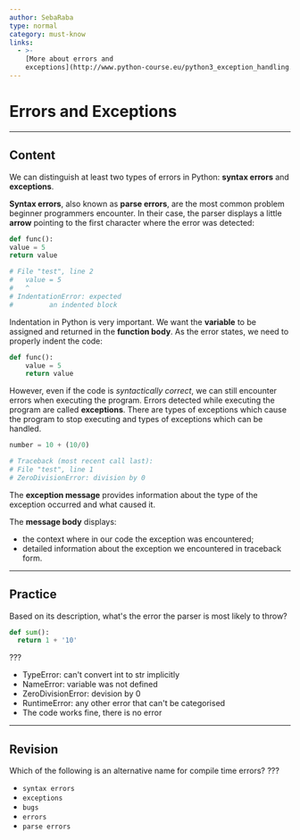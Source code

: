 ```yaml
---
author: SebaRaba
type: normal
category: must-know
links:
  - >-
    [More about errors and
    exceptions](http://www.python-course.eu/python3_exception_handling.php){website}
---
```


# Errors and Exceptions


---

## Content

We can distinguish at least two types of errors in Python: **syntax errors** and **exceptions**.

**Syntax errors**, also known as **parse errors**, are the most common problem beginner programmers encounter. In their case, the parser displays a little **arrow** pointing to the first character where the error was detected:

```python
def func():
value = 5
return value

# File "test", line 2
#   value = 5
#   ^
# IndentationError: expected
#         an indented block
```

Indentation in Python is very important. We want the **variable** to be assigned and returned in the **function body**. As the error states, we need to properly indent the code:

```python
def func():
    value = 5
    return value
```

However, even if the code is *syntactically correct*, we can still encounter errors when executing the program. Errors detected while executing the program are called **exceptions**. There are types of exceptions which cause the program to stop executing and types of exceptions which can be handled.

```python
number = 10 + (10/0)

# Traceback (most recent call last):
# File "test", line 1
# ZeroDivisionError: division by 0
```

The **exception message** provides information about the type of the exception occurred and what caused it.

The **message body** displays:

* the context where in our code the exception was encountered;
* detailed information about the exception we encountered in traceback form.


---

## Practice

Based on its description, what's the error the parser is most likely to throw?

```python
def sum():
  return 1 + '10'
```

???

* TypeError: can't convert int to str implicitly
* NameError: variable was not defined
* ZeroDivisionError: devision by 0
* RuntimeError: any other error that can't be categorised
* The code works fine, there is no error


---

## Revision

Which of the following is an alternative name for compile time errors?
???

* `syntax errors`
* `exceptions`
* `bugs`
* `errors`
* `parse errors`
